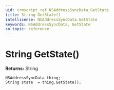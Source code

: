 ```yaml
---
uid: crmscript_ref_NSAddressSyncData_GetState
title: String GetState()
intellisense: NSAddressSyncData.GetState
keywords: NSAddressSyncData, GetState
so.topic: reference
---
```


# String GetState()

**Returns:** String

```crmscript
NSAddressSyncData thing;
String state  = thing.GetState();
```

